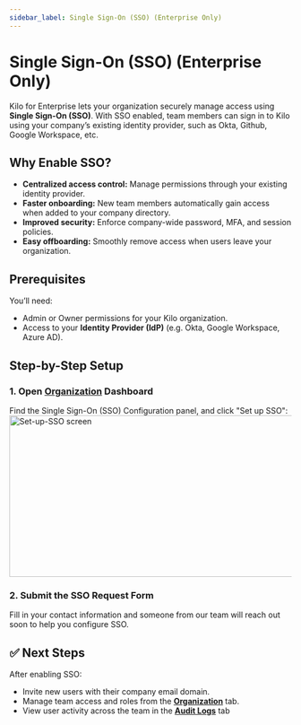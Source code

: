 ```yaml
---
sidebar_label: Single Sign-On (SSO) (Enterprise Only)
---
```


# Single Sign-On (SSO) (Enterprise Only)

Kilo for Enterprise lets your organization securely manage access using **Single Sign-On (SSO)**. With SSO enabled, team members can sign in to Kilo using your company’s existing identity provider, such as Okta, Github, Google Workspace, etc.

## Why Enable SSO?

- **Centralized access control:** Manage permissions through your existing identity provider.
- **Faster onboarding:** New team members automatically gain access when added to your company directory.
- **Improved security:** Enforce company-wide password, MFA, and session policies.
- **Easy offboarding:** Smoothly remove access when users leave your organization.

## Prerequisites

You’ll need:

- Admin or Owner permissions for your Kilo organization.
- Access to your **Identity Provider (IdP)** (e.g. Okta, Google Workspace, Azure AD).

## Step-by-Step Setup

### 1. Open [Organization](https://app.kilocode.ai/organizations) Dashboard

Find the Single Sign-On (SSO) Configuration panel, and click "Set up SSO":
<img width="822" height="288" alt="Set-up-SSO screen" src="https://github.com/user-attachments/assets/b6ca5f83-4533-4d41-bcb1-0038b645c030" />

### 2. Submit the SSO Request Form

Fill in your contact information and someone from our team will reach out soon to help you configure SSO.

## ✅ Next Steps

After enabling SSO:

- Invite new users with their company email domain.
- Manage team access and roles from the **[Organization](/seats/dashboard)** tab.
- View user activity across the team in the **[Audit Logs](/seats/enterprise/audit-logs)** tab
